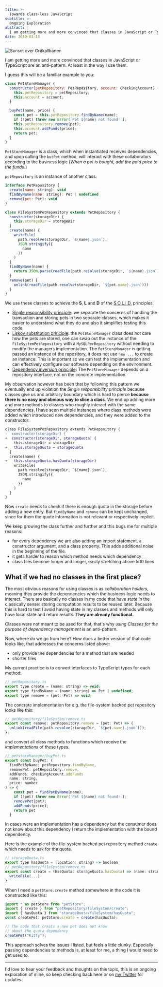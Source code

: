 ```yaml
---
title: >-
  Towards class-less JavaScript
subtitle: >-
  Ongoing Exploration
abstract: |
  I am getting more and more convinced that classes in JavaScript or TypeScript are an anti-pattern. At least in the way I use them.
date: 2019-03-18
---
```


![Sunset over Gråkallbanen](../media/2019-03-18-towards-class-less-javascript.jpg)

I am getting more and more convinced that classes in JavaScript or TypeScript
are an anti-pattern. At least in the way I use them.

I guess this will be a familiar example to you:

```javascript
class PetStoreManager {
  constructor(petRepository: PetRepository, account: CheckingAccount) {
    this.petRepository = petRepository;
    this.account = account;
  }

  buyPet(name, price) {
    const pet = this.petRepository.findByName(name);
    if (!pet) throw new Error(`Pet ${name} not found!`);
    this.petRepository.remove(pet);
    this.account.addFunds(price);
    return pet;
  }
}
```

`PetStoreManager` is a class, which when instantiated receives dependencies, and
upon calling the `butPet` method, will interact with these collaborators
according to the business logic (_When a pet is bought, add the paid price to
the funds._)

`petRepository` is an instance of another class:

```javascript
interface PetRepository {
  create(name: string): void
  findByName(name: string): Pet | undefined
  remove(pet: Pet): void
}

class FileSystemPetRepository extends PetRepository {
  constructor(storageDir) {
    this.storageDir = storageDir
  }
  create(name) {
    writeFile(
      path.resolve(storageDir, `${name}.json`),
      JSON.stringify({
        name
      })
    )
  }
  findByName(name) {
    return JSON.parse(readFile(path.resolve(storageDir, `${name}.json`)))
  }
  remove(pet) {
    unlink(readFile(path.resolve(storageDir, `${pet.name}.json`)))
  }
}
```

We use these classes to achieve the **S**, **L** and **D** of the
[S.O.L.I.D.](<[https://en.wikipedia.org/wiki/SOLID](https://en.wikipedia.org/wiki/SOLID)>)
principles:

- [Single responsibility principle](https://en.wikipedia.org/wiki/Single_responsibility_principle):
  we separate the concerns of handling the transaction and storing pets in two
  separate classes, which makes it easier to understand what they do and also it
  simplifies testing this code.
- [Liskov substitution principle](https://en.wikipedia.org/wiki/Liskov_substitution_principle "Liskov substitution principle"):
  the `PetStoreManager` class does not care how the pets are stored, one can
  swap out the instance of the `FileSystemPetRepository` with a
  `MySQLPerRepository` without needing to modify the managers implementation.
  The `PetStoreManager` is getting passed an instance of the repository, it does
  not use `new ...` to create an instance. This is important so we can test the
  implementation and can effectively configure our software depending on the
  environment.
- [Dependency inversion principle](https://en.wikipedia.org/wiki/Dependency_inversion_principle "Dependency inversion principle"):
  The `PetStoreManager` depends on _a_ repository interface, not on the concrete
  implementation.

My observation however has been that by following this pattern we eventually end
up violation the _Single responsibility principle_ because classes give us and
arbitrary boundary which is hard to pierce **because there is no easy and
obvious way to slice a class**. We end up adding more and more methods to
classes who roughly interact with the same dependencies. I have seen multiple
instances where class methods were added which introduced new dependencies, and
they were added to the constructor:

```diff
class FileSystemPetRepository extends PetRepository {
-  constructor(storageDir) {
+  constructor(storageDir, storageQuota) {
    this.storageDir = storageDir
+   this.storageQuota = storageQuota
  }
  create(name) {
+   this.storageQuota.hasQuota(storageDir)
    writeFile(
      path.resolve(storageDir, `${name}.json`),
      JSON.stringify({
        name
      })
    )
  }
}
```

Now `create` needs to check if there is enough quota in the storage before
adding a new entry. But `findByName` and `remove` can be kept unchanged, since
for them the quote information is not relevant or respectively implicit.

We keep growing the class further and further and this bugs me for multiple
reasons:

- for every dependency we are also adding an import statement, a constructor
  argument, and a class property. This adds additional noise in the beginning of
  the file.
- it gets harder to reason which method needs which dependency
- class files become longer and longer, easily stretching above 500 lines

## What if we had no classes in the first place?

The most obvious reasons for using classes is as _collaboration holders_,
meaning they provide the dependencies which the business logic needs to
interact. There are basically no classes in my code that have _state_ in the
classically sense: storing computation results to be reused later. Because this
is hard to test I avoid having state in my classes and methods will only have
local state and return results. **They are already functional.**

Classes were not meant to be used for that, that's why _using Classes for the
purpose of dependency management_ is an anti-pattern.

Now, where do we go from here? How does a better version of that code looks
like, that addresses the concerns listed above:

- only provide the dependencies for a method that are needed
- shorter files

My current practice is to convert interfaces to TypeScript types for each
method:

```javascript
// petRepository.ts
export type create = (name: string) => void;
export type findByName = (name: string) => Pet | undefined;
export type remove = (pet: Pet) => void;
```

The concrete implementation for e.g. the file-system backed pet repository looks
like this:

```javascript
// petRepository/fileSystem/remove.ts
export const remove: petRepository.remove = (pet: Pet) => {
  unlink(readFile(path.resolve(storageDir, `${pet.name}.json`)));
};
```

and convert all class methods to functions which receive the _implementations_
of these types.

```javascript
// petstoreManager/buyPet.ts
export const buyPet: (
  findPetByName: petRepository.findByName,
  removePet: petRepository.remove,
  addFunds: checkingAccount.addFunds
  name: string,
  price: number
) => {
    const pet = findPetByName(name);
    if (!pet) throw new Error(`Pet ${name} not found!`);
    removePet(pet);
    addFunds(price);
    return pet
  }
```

In cases were an implementation has a dependency but the consumer does not know
about this dependency I return the implementation with the bound dependency.

Here is the example of the file-system backed pet repository method `create`
which needs to ask for the quota.

```javascript
// storageQuota.ts
export type hasQuota = (location: string) => boolean
// petRepository/fileSystem/remove.ts
export const create = (hasQuota: storageQuota.hasQuota) => (name: string) => {
  writeFile(...)
}
```

When I need a `petStore.create` method somewhere in the code it is constructed
like this:

```javascript
import * as petStore from "petStore";
import { create } from "petRepository/fileSystem/create";
import { hasQuota } from "storageQuota/fileSystem/hasQuota";
const createPet: petStore.create = create(hasQuota);

// The code that creats a new pet does not know
// about the quota dependency
createPet("Kitty");
```

This approach solves the issues I listed, but feels a little clunky. Especially
passing dependencies to methods is, at least for me, a thing I would need to get
used to.

---

I'd love to hear your feedback and thoughts on this topic, this is an ongoing
exploration of mine, so keep checking back here or on
[my Twitter](https://twitter.com/coderbyheart) for updates.
